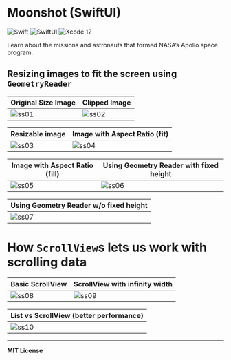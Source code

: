# Moonshot (SwiftUI)
![Swift](https://img.shields.io/badge/Language-Swift-orange)
![SwiftUI](https://img.shields.io/badge/Platform-SwiftUI-purple)
![Xcode 12](https://img.shields.io/badge/IDE-Xcode%2012-blue)

Learn about the missions and astronauts that formed NASA’s Apollo space program.

## Resizing images to fit the screen using `GeometryReader`

| Original Size Image            | Clipped Image                  |
| ------------------------------ | ------------------------------ |
| ![ss01](.screenshots/ss01.png) | ![ss02](.screenshots/ss02.png) |

| Resizable image                | Image with Aspect Ratio (fit)  |
| ------------------------------ | ------------------------------ |
| ![ss03](.screenshots/ss03.png) | ![ss04](.screenshots/ss04.png) |

| Image with Aspect Ratio (fill) | Using Geometry Reader with fixed height |
| ------------------------------ | --------------------------------------- |
| ![ss05](.screenshots/ss05.png) | ![ss06](.screenshots/ss06.png)          |

| Using Geometry Reader w/o fixed height |
| -------------------------------------- |
| ![ss07](.screenshots/ss07.png)         |

# How `ScrollView`s lets us work with scrolling data

| Basic ScrollView               | ScrollView with infinity width |
| ------------------------------ | ------------------------------ |
| ![ss08](.screenshots/ss08.png) | ![ss09](.screenshots/ss09.png) |

| List vs ScrollView (better performance) |
| --------------------------------------- |
| ![ss10](.screenshots/ss10.png)          |



---

**MIT License**
